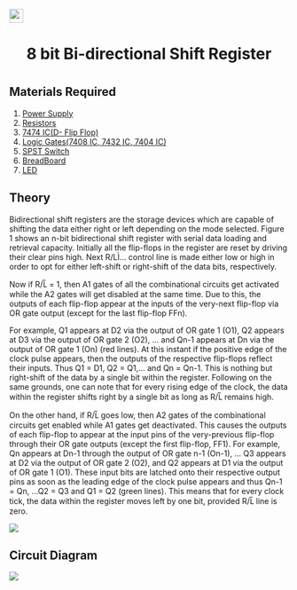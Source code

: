 <a href="https://www.tinkercad.com/things/jiKIg0RZY1M"><img height="25" src="https://img.shields.io/badge/Simulation%3A-Click%20to%20simulate-green[700]"></a>
<div align="center"><h1>8 bit Bi-directional Shift Register<h1></div>


<h2>Materials Required</h2>
<div>
  <ol>
    <li> <a href="https://support.arduino.cc/hc/en-us/articles/360018922259-What-power-supply-can-I-use-with-my-Arduino-board-" target="_main">Power Supply</a></li>   
    <li><a href="https://forum.arduino.cc/t/when-to-use-resistors-in-a-circuit/660075" target="_main">Resistors</a></li>
    <li><a href="https://www.nexperia.com/products/analog-logic-ics/synchronous-interface-logic/flip-flops/d-type-flip-flops/series/74LVC1G74.html" target="_main">7474 IC(D- Flip Flop)</a></li>
    <li><a href="https://learnabout-electronics.org/Digital/dig21.php" target="_main">Logic Gates(7408 IC, 7432 IC, 7404 IC)</a></li>
    <li><a href="https://www.miwv.com/spst-switch/" target="_main">SPST Switch</a></li>
    <li><a href="https://learn.adafruit.com/lesson-0-getting-started/breadboard" target="_main">BreadBoard</a></li>
    <li><a href="https://create.arduino.cc/projecthub/rowan07/make-a-simple-led-circuit-ce8308" target="_main">LED</a></li>
 </ol>
</div>
<h2>Theory</h2>
<div>
Bidirectional shift registers are the storage devices which are capable of shifting the data either right or left depending on the mode selected. Figure 1 shows an n-bit bidirectional shift register with serial data loading and retrieval capacity. Initially all the flip-flops in the register are reset by driving their clear pins high. Next R/LÌ… control line is made either low or high in order to opt for either left-shift or right-shift of the data bits, respectively.

Now if R/L̅ = 1, then A1 gates of all the combinational circuits get activated while the A2 gates will get disabled at the same time. Due to this, the outputs of each flip-flop appear at the inputs of the very-next flip-flop via OR gate output (except for the last flip-flop FFn).

For example, Q1 appears at D2 via the output of OR gate 1 (O1), Q2 appears at D3 via the output of OR gate 2 (O2), … and Qn-1 appears at Dn via the output of OR gate 1 (On) (red lines). At this instant if the positive edge of the clock pulse appears, then the outputs of the respective flip-flops reflect their inputs. Thus Q1 = D1, Q2 = Q1,… and Qn = Qn-1. This is nothing but right-shift of the data by a single bit within the register. Following on the same grounds, one can note that for every rising edge of the clock, the data within the register shifts right by a single bit as long as R/L̅ remains high.

On the other hand, if R/L̅ goes low, then A2 gates of the combinational circuits get enabled while A1 gates get deactivated. This causes the outputs of each flip-flop to appear at the input pins of the very-previous flip-flop through their OR gate outputs (except the first flip-flop, FF1). For example, Qn appears at Dn-1 through the output of OR gate n-1 (On-1), … Q3 appears at D2 via the output of OR gate 2 (O2), and Q2 appears at D1 via the output of OR gate 1 (O1). These input bits are latched onto their respective output pins as soon as the leading edge of the clock pulse appears and thus Qn-1 = Qn, …Q2 = Q3 and Q1 = Q2 (green lines). This means that for every clock tick, the data within the register moves left by one bit, provided R/L̅ line is zero.

<img src="https://user-images.githubusercontent.com/91787553/178094237-a0374ae0-1559-4537-8c94-76f8da1cb77b.png">

</div>

<h2>Circuit Diagram </h2>
<img src="https://user-images.githubusercontent.com/91787553/178093742-c33a8359-4b06-42b0-b0de-76b1ed78f27c.png">


